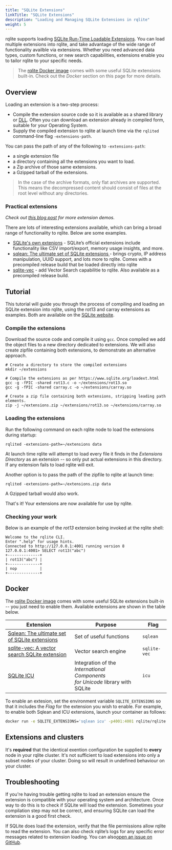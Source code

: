 ```yaml
---
title: "SQLite Extensions"
linkTitle: "SQLite Extensions"
description: "Loading and Managing SQLite Extensions in rqlite"
weight: 5
---
```

rqlite supports loading [SQLite Run-Time Loadable Extensions](https://www.sqlite.org/loadext.html). You can load multiple extensions into rqlite, and take advantage of the wide range of functionality availble via extensions. Whether you need advanced data types, custom functions, or new search capabilities, extensions enable you to tailor rqlite to your specific needs.
>The [rqlite Docker image](https://hub.docker.com/r/rqlite/rqlite/) comes with some useful SQLite extensions built-in. Check out the _Docker_ section on this page for more details.

## Overview
Loading an extension is a two-step process:
- Compile the extension source code so it is available as a shared library or [DLL](https://en.wikipedia.org/wiki/Dynamic-link_library). Often you can download an extension already in compiled form, suitable for your Operating System.
- Supply the compiled extension to rqlite at launch time via the `rqlited` command-line flag `-extensions-path`.

You can pass the path of any of the following to `-extensions-path`:
- a single extension file
- a directory containing all the extensions you want to load.
- a Zip archive of those same extensions.
- a Gzipped tarball of the extensions.

>In the case of the archive formats, only flat archives are supported. This means the decompressed content should consist of files at the root level without any directories.

### Practical extensions
_Check out [this blog post](https://www.philipotoole.com/rqlite-8-27-loadable-sqlite-extensions-support/) for more extension demos._

There are lots of interesting extensions available, which can bring a broad range of functionality to rqlite. Below are some examples.
- [SQLite's own extenions](https://sqlite.org/src/dir?ci=trunk&name=ext/misc) - SQLite’s official extensions include functionality like CSV import/export, memory usage insights, and more.
- [sqlean: The ultimate set of SQLite extensions ](https://github.com/nalgeon/sqlean) - brings crypto, IP address manipulation, UUID support, and lots more to rqlite. Comes with a precompiled release build that be loaded directly into rqlite
- [sqlite-vec](https://github.com/asg017/sqlite-vec) - add Vector Search capabilitie to rqlite. Also available as a precompiled release build.

## Tutorial
This tutorial will guide you through the process of compiling and loading an SQLite extension into rqlite, using the rot13 and carray extensions as examples. Both are available on the [SQLite website](https://www.sqlite.org/src/file/ext/misc).

### Compile the extensions
Download the source code and compile it using `gcc`. Once compiled we add the object files to a new directory dedicated to extensions. We will also create zipfile containing both extensions, to demonstrate an alternative approach.
```
# Create a directory to store the compiled extensions
mkdir ~/extensions

# Compile the extensions as per https://www.sqlite.org/loadext.html
gcc -g -fPIC -shared rot13.c -o ~/extensions/rot13.so
gcc -g -fPIC -shared carray.c -o ~/extensions/carray.so

# Create a zip file containing both extensions, stripping leading path elements.
zip -j ~/extensions.zip ~/extensions/rot13.so ~/extensions/carray.so
```

### Loading the extensions
Run the following command on each rqlite node to load the extensions during startup:
```
rqlited -extensions-path=~/extensions data
```
At launch time rqlite will attempt to load every file it finds in the _Extensions Directory_ as an extension -- so only put actual extensions in this directory. If any extension fails to load rqlite will exit.

Another option is to pass the path of the zipfile to rqlite at launch time:
```
rqlited -extensions-path=~/extensions.zip data
```
A Gzipped tarball would also work.

That's it! Your extensions are now available for use by rqlite.

### Checking your work
Below is an example of the _rot13_ extension being invoked at the rqlite shell:
```
Welcome to the rqlite CLI.
Enter ".help" for usage hints.
Connected to http://127.0.0.1:4001 running version 8
127.0.0.1:4001> SELECT rot13("abc")
+--------------+
| rot13("abc") |
+--------------+
| nop          |
+--------------+
```

## Docker
The [rqlite Docker image](https://hub.docker.com/r/rqlite/rqlite/) comes with some useful SQLite extensions built-in -- you just need to enable them. Available extensions are shown in the table below.

| Extension | Purpose | Flag |
|-----------------|-----------------|-----------------|
| [Sqlean: The ultimate set of SQLite extensions](https://github.com/nalgeon/sqlean) | Set of useful functions | `sqlean` |
| [sqlite-vec: A vector search SQLite extension](https://github.com/asg017/sqlite-vec) | Vector search engine | `sqlite-vec` |
| [SQLite ICU](https://sqlite.org/src/dir/ext/icu) | Integration of the _International Components<br>for Unicode_ library with SQLite | `icu` |
  
To enable an extesion, set the environment variable `SQLITE_EXTENSIONS` so that it includes the _Flag_ for the extension you wish to enable. For example, to enable both Sqlean and ICU extensions, launch your container as follows:
```bash
docker run -e SQLITE_EXTENSIONS='sqlean icu' -p4001:4001 rqlite/rqlite
```

## Extensions and clusters
It's **required** that the identical exention configuration be supplied to **every** node in your rqlite cluster. It's not sufficient to load extensions into only a subset nodes of your cluster. Doing so will result in undefined behaviour on your cluster.

## Troubleshooting
If you're having trouble getting rqlite to load an extension ensure the extension is compatible with your operating system and architecture. Once way to do this is to check if SQLite will load the extension. Sometimes your compilation step may not be correct, and ensuring SQLite can load the extension is a good first check.

If SQLite does load the extension, verify that the file permissions allow rqlite to read the extension. You can also check rqlite’s logs for any specific error messages related to extension loading. You can also[open an issue on GitHub](https://github.com/rqlite/rqlite/issues).
